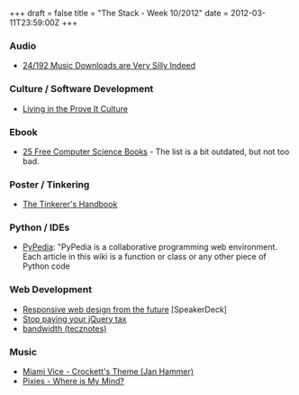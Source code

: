 +++
draft = false
title = "The Stack - Week 10/2012"
date = 2012-03-11T23:59:00Z
+++



### Audio

 - [24/192 Music Downloads are Very Silly Indeed][musicsilly]

[musicsilly]: http://people.xiph.org/~xiphmont/demo/neil-young.html

### Culture / Software Development

 - [Living in the Prove It Culture][proveit]

[proveit]: http://brian.moonspot.net/prove-it-culture

### Ebook

 - [25 Free Computer Science Books][25books] - The list is a bit outdated, but not too bad.

[25books]: http://www.coderholic.com/25-free-computer-science-books/

### Poster / Tinkering

 - [The Tinkerer's Handbook][tinkbook]

[tinkbook]: http://wondermark.com/tink8/

### Python / IDEs

 - [PyPedia][pypedia]: "PyPedia is a collaborative programming web environment.
   Each article in this wiki is a function or class or any other piece of
    Python code

[pypedia]: http://www.pypedia.com

### Web Development

 - [Responsive web design from the future][respfut] [SpeakerDeck]
 - [Stop paying your jQuery tax][jquerytax]
 - [bandwidth (tecznotes)][bandwidthrant]

[respfut]: http://speakerdeck.com/u/kneath/p/responsive-web-design-from-the-future
[jquerytax]: http://samsaffron.com/archive/2012/02/17/stop-paying-your-jquery-tax
[bandwidthrant]: http://mike.teczno.com/notes/bandwidth.html

### Music

 - [Miami Vice - Crockett's Theme (Jan Hammer)](https://www.youtube.com/watch?v=QSibsNyk95A)
 - [Pixies - Where is My Mind?](https://www.youtube.com/watch?v=RCD14IrOcIs)
